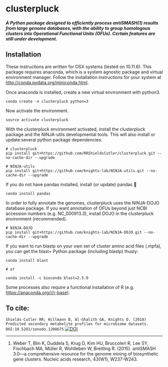 clusterpluck
=======
##### A Python package designed to efficiently process antiSMASH(1) results from large genome databases, with the ability to group homologous clusters into Operational Functional Units (OFUs). Certain features are still under development.

## Installation

These instructions are written for OSX systems (tested on 10.11.6). This package requires anaconda, which is a system agnostic package and virtual environment manager. Follow the installation instructions for your system at http://conda.pydata.org/miniconda.html.

Once anaconda is installed, create a new virtual environment with python3.

```
conda create -n clusterpluck python=3
```
Now activate the environment.
```
source activate clusterpluck
```
With the clusterpluck environment activated, install the clusterpluck package and the NINJA-utils developmental tools. This will also install or update several python package dependencies.

```
# clusterpluck
pip install git+https://github.com/RRShieldsCutler/clusterpluck.git --no-cache-dir --upgrade

# NINJA-utils
pip install git+https://github.com/knights-lab/NINJA-utils.git --no-cache-dir --upgrade
```
If you do not have pandas installed, install (or update) pandas :panda_face:
```
conda install pandas
```
In order to fully annotate the genomes, clusterpluck uses the NINJA-DOJO database package. If you want annotation of OFUs beyond just NCBI accession numbers (e.g. NC_000913.3), install DOJO in the clusterpluck environment (recommended).

```
# NINJA-DOJO
pip install git+https://github.com/knights-lab/NINJA-DOJO.git --no-cache-dir --upgrade
```

If you want to run blastp on your own set of cluster amino acid files (.mpfa), you can get the blast+ Python package (including blastp) thusly:
```
conda install blast

# or

conda install -c bioconda blast=2.5.0
```
Some processes also require a functional installation of R (e.g. https://anaconda.org/r/r-base).

## To cite:
`Shields-Cutler RR; Hillmann B, Al-Ghalith GA, Knights D. (2018) Predicted secondary metabolite profiles for microbiome datasets. DOI:10.5281/zenodo.1208675`
[![DOI](https://zenodo.org/badge/DOI/10.5281/zenodo.1208675.svg)](https://doi.org/10.5281/zenodo.1208675)

______________

1. Weber T, Blin K, Duddela S, Krug D, Kim HU, Bruccoleri R, Lee SY, Fischbach MA, Müller R, Wohlleben W, Breitling R. (2015). antiSMASH 3.0—a comprehensive resource for the genome mining of biosynthetic gene clusters. Nucleic acids research, 43(W1), W237-W243.
